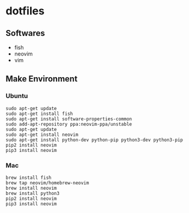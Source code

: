 # dotfiles

## Softwares
- fish
- neovim
- vim

## Make Environment

### Ubuntu
```
sudo apt-get update
sudo apt-get install fish
sudo apt-get install software-properties-common
sudo add-apt-repository ppa:neovim-ppa/unstable
sudo apt-get update
sudo apt-get install neovim
sudo apt-get install python-dev python-pip python3-dev python3-pip
pip2 install neovim
pip3 install neovim
```

### Mac
```
brew install fish
brew tap neovim/homebrew-neovim
brew install neovim
brew install python3
pip2 install neovim
pip3 install neovim
```
